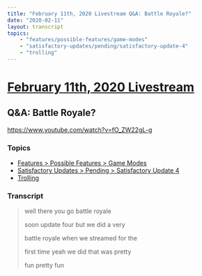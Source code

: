 ```yaml
---
title: "February 11th, 2020 Livestream Q&A: Battle Royale?"
date: "2020-02-11"
layout: transcript
topics:
    - "features/possible-features/game-modes"
    - "satisfactory-updates/pending/satisfactory-update-4"
    - "trolling"
---
```

# [February 11th, 2020 Livestream](../2020-02-11.md)
## Q&A: Battle Royale?
https://www.youtube.com/watch?v=fO_ZW22gL-g

### Topics
* [Features > Possible Features > Game Modes](../topics/features/possible-features/game-modes.md)
* [Satisfactory Updates > Pending > Satisfactory Update 4](../topics/satisfactory-updates/pending/satisfactory-update-4.md)
* [Trolling](../topics/trolling.md)

### Transcript

> well there you go battle royale
>
> soon update four but we did a very
>
> battle royale when we streamed for the
>
> first time yeah we did that was pretty
>
> fun pretty fun
>
